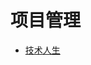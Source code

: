 # 项目管理

- [技术人生](https://mp.weixin.qq.com/mp/appmsgalbum?__biz=MzU4NzU0MDIzOQ==&action=getalbum&album_id=2058854698228482051&scene=173&from_msgid=2247510183&from_itemidx=1&count=3&nolastread=1#wechat_redirect)
